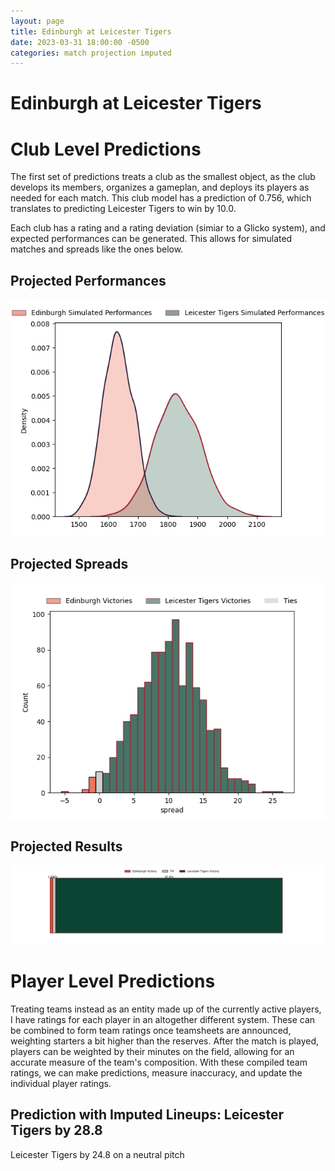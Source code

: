 ```yaml
---  
layout: page  
title: Edinburgh at Leicester Tigers  
date: 2023-03-31 18:00:00 -0500  
categories: match projection imputed  
---
```

# Edinburgh at Leicester Tigers

# Club Level Predictions


The first set of predictions treats a club as the smallest object, as the club develops its members, organizes a gameplan, and deploys its players as needed for each match. This club model has a prediction of 0.756, which translates to predicting Leicester Tigers to win by 10.0.

Each club has a rating and a rating deviation (simiar to a Glicko system), and expected performances can be generated. This allows for simulated matches and spreads like the ones below.
## Projected Performances


![Projected Performances](plots/performances_2023-03-31-LeicesterTigers-Edinburgh.png)
## Projected Spreads


![Projected Spreads](plots/spreads_2023-03-31-LeicesterTigers-Edinburgh.png)
## Projected Results


![Projected Results](plots/resultbar_2023-03-31-LeicesterTigers-Edinburgh.png)
# Player Level Predictions


Treating teams instead as an entity made up of the currently active players, I have ratings for each player in an altogether different system. These can be combined to form team ratings once teamsheets are announced, weighting starters a bit higher than the reserves. After the match is played, players can be weighted by their minutes on the field, allowing for an accurate measure of the team's composition. With these compiled team ratings, we can make predictions, measure inaccuracy, and update the individual player ratings.
## Prediction with Imputed Lineups: Leicester Tigers by 28.8


Leicester Tigers by 24.8 on a neutral pitch

